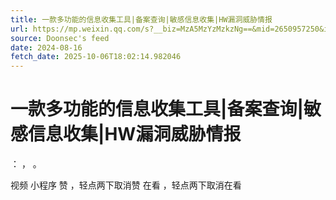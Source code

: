 ```yaml
---
title: 一款多功能的信息收集工具|备案查询|敏感信息收集|HW漏洞威胁情报
url: https://mp.weixin.qq.com/s?__biz=MzA5MzYzMzkzNg==&mid=2650957250&idx=1&sn=05a3e71d4e6e1969a216175b76d34530
source: Doonsec's feed
date: 2024-08-16
fetch_date: 2025-10-06T18:02:14.982046
---
```


# 一款多功能的信息收集工具|备案查询|敏感信息收集|HW漏洞威胁情报

：
，
。

视频
小程序
赞
，轻点两下取消赞
在看
，轻点两下取消在看